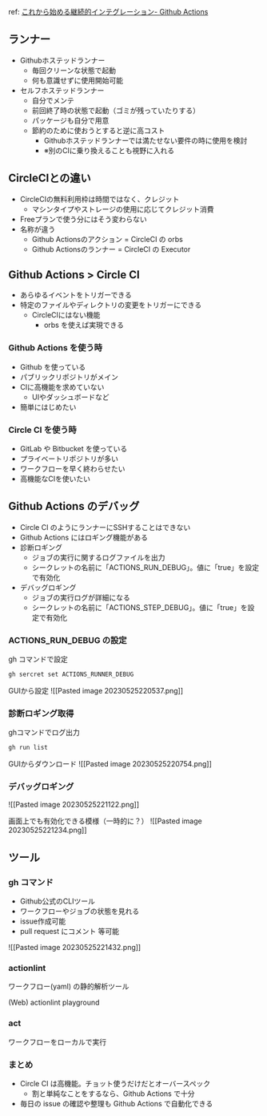 
ref: [これから始める継続的インテグレーション- Github Actions](https://speakerdeck.com/devops_vtj/korekarashi-meruji-sok-de-integuresiyon-github-actionsbian)

## ランナー

- Githubホステッドランナー
	- 毎回クリーンな状態で起動
	- 何も意識せずに使用開始可能
- セルフホステッドランナー
	- 自分でメンテ
	- 前回終了時の状態で起動（ゴミが残っていたりする）
	- パッケージも自分で用意
	- 節約のために使おうとすると逆に高コスト
		- Githubホステッドランナーでは満たせない要件の時に使用を検討
		- ※別のCIに乗り換えることも視野に入れる

## CircleCIとの違い

- CircleCIの無料利用枠は時間ではなく、クレジット
	- マシンタイプやストレージの使用に応じてクレジット消費
- Freeプランで使う分にはそう変わらない
- 名称が違う
	- Github Actionsのアクション = CircleCI の orbs
	- Github Actionsのランナー = CircleCI の Executor

## Github Actions > Circle CI

- あらゆるイベントをトリガーできる
- 特定のファイルやディレクトリの変更をトリガーにできる
	- CircleCIにはない機能
		- orbs を使えば実現できる

### Github Actions を使う時

- Github を使っている
- パブリックリポジトリがメイン
- CIに高機能を求めていない
	- UIやダッシュボードなど
- 簡単にはじめたい

### Circle CI を使う時

- GitLab や Bitbucket を使っている
- プライベートリポジトリが多い
- ワークフローを早く終わらせたい
- 高機能なCIを使いたい

## Github Actions のデバッグ

- Circle CI のようにランナーにSSHすることはできない
- Github Actions にはロギング機能がある
- 診断ロギング
	- ジョブの実行に関するログファイルを出力
	- シークレットの名前に「ACTIONS_RUN_DEBUG」。値に「true」を設定で有効化
- デバッグロギング
	- ジョブの実行ログが詳細になる
	- シークレットの名前に「ACTIONS_STEP_DEBUG」。値に「true」を設定で有効化

### ACTIONS_RUN_DEBUG の設定
gh コマンドで設定
```sh
gh sercret set ACTIONS_RUNNER_DEBUG
```

GUIから設定
![[Pasted image 20230525220537.png]]


### 診断ロギング取得

ghコマンドでログ出力
```sh
gh run list
```

GUIからダウンロード
![[Pasted image 20230525220754.png]]

### デバッグロギング

![[Pasted image 20230525221122.png]]

画面上でも有効化できる模様（一時的に？）
![[Pasted image 20230525221234.png]]

## ツール

### gh コマンド
- Github公式のCLIツール
- ワークフローやジョブの状態を見れる
- issue作成可能
- pull request にコメント 等可能

![[Pasted image 20230525221432.png]]

### actionlint

ワークフロー(yaml) の静的解析ツール

(Web) actionlint playground

### act

ワークフローをローカルで実行

### まとめ

- Circle CI は高機能。チョット使うだけだとオーバースペック
	- 割と単純なことをするなら、Github Actions で十分
- 毎日の issue の確認や整理も Github Actions で自動化できる
